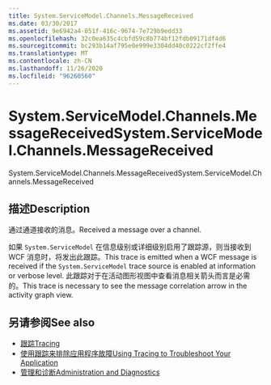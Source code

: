 ```yaml
---
title: System.ServiceModel.Channels.MessageReceived
ms.date: 03/30/2017
ms.assetid: 9e6942a4-051f-416c-9674-7e729b9edd33
ms.openlocfilehash: 32c0ea635c4cbfd59c8b774bf12fdb09171df4d6
ms.sourcegitcommit: bc293b14af795e0e999e3304dd40c0222cf2ffe4
ms.translationtype: MT
ms.contentlocale: zh-CN
ms.lasthandoff: 11/26/2020
ms.locfileid: "96260560"
---
```

# <a name="systemservicemodelchannelsmessagereceived"></a><span data-ttu-id="ca535-102">System.ServiceModel.Channels.MessageReceived</span><span class="sxs-lookup"><span data-stu-id="ca535-102">System.ServiceModel.Channels.MessageReceived</span></span>

<span data-ttu-id="ca535-103">System.ServiceModel.Channels.MessageReceived</span><span class="sxs-lookup"><span data-stu-id="ca535-103">System.ServiceModel.Channels.MessageReceived</span></span>  
  
## <a name="description"></a><span data-ttu-id="ca535-104">描述</span><span class="sxs-lookup"><span data-stu-id="ca535-104">Description</span></span>  

 <span data-ttu-id="ca535-105">通过通道接收的消息。</span><span class="sxs-lookup"><span data-stu-id="ca535-105">Received a message over a channel.</span></span>  
  
 <span data-ttu-id="ca535-106">如果 `System.ServiceModel` 在信息级别或详细级别启用了跟踪源，则当接收到 WCF 消息时，将发出此跟踪。</span><span class="sxs-lookup"><span data-stu-id="ca535-106">This trace is emitted when a WCF message is received if the `System.ServiceModel` trace source is enabled at information or verbose level.</span></span> <span data-ttu-id="ca535-107">此跟踪对于在活动图形视图中查看消息相关箭头而言是必需的。</span><span class="sxs-lookup"><span data-stu-id="ca535-107">This trace is necessary to see the message correlation arrow in the activity graph view.</span></span>  
  
## <a name="see-also"></a><span data-ttu-id="ca535-108">另请参阅</span><span class="sxs-lookup"><span data-stu-id="ca535-108">See also</span></span>

- [<span data-ttu-id="ca535-109">跟踪</span><span class="sxs-lookup"><span data-stu-id="ca535-109">Tracing</span></span>](index.md)
- [<span data-ttu-id="ca535-110">使用跟踪来排除应用程序故障</span><span class="sxs-lookup"><span data-stu-id="ca535-110">Using Tracing to Troubleshoot Your Application</span></span>](using-tracing-to-troubleshoot-your-application.md)
- [<span data-ttu-id="ca535-111">管理和诊断</span><span class="sxs-lookup"><span data-stu-id="ca535-111">Administration and Diagnostics</span></span>](../index.md)
